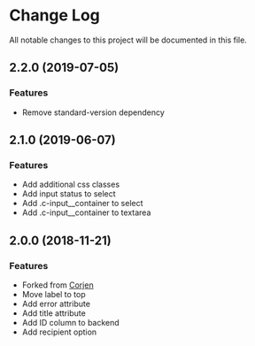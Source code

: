# Change Log

All notable changes to this project will be documented in this file.

<a name="2.2.0"></a>
## 2.2.0 (2019-07-05)

### Features

* Remove standard-version dependency

<a name="2.1.0"></a>
## 2.1.0 (2019-06-07)

### Features

* Add additional css classes
* Add input status to select
* Add .c-input__container to select
* Add .c-input__container to textarea

<a name="2.0.0"></a>
## 2.0.0 (2018-11-21)

### Features

* Forked from [Corjen](https://github.com/Corjen/wordpress-formbuilder/)
* Move label to top
* Add error attribute
* Add title attribute
* Add ID column to backend
* Add recipient option